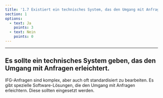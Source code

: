 ```yaml
---
title: '1.7 Existiert ein technisches System, das den Umgang mit Anfragen erleichtert?'
section: 1
options:
  - text: Ja
    points: 3
  - text: Nein
    points: 0
---
```

---
## Es sollte ein technisches System geben, das den Umgang mit Anfragen erleichtert.

IFG-Anfragen sind komplex, aber auch oft standardisiert zu bearbeiten. Es gibt spezielle Software-Lösungen, die den Umgang mit Anfragen erleichtern. Diese sollten eingesetzt werden.
